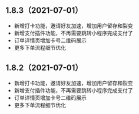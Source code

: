 ## 1.8.3（2021-07-01）
- 新增打卡功能，邀请好友加速，增加用户留存和裂变
- 新增支付插件功能，不再需要跳转小程序完成支付了
- 订单详情页增加卡号二维码展示
- 更多下单流程细节优化
## 1.8.2（2021-07-01）
- 新增打卡功能，邀请好友加速，增加用户留存和裂变
- 新增支付插件功能，不再需要跳转小程序完成支付了
- 订单详情页增加卡号二维码展示
- 更多下单流程细节优化
